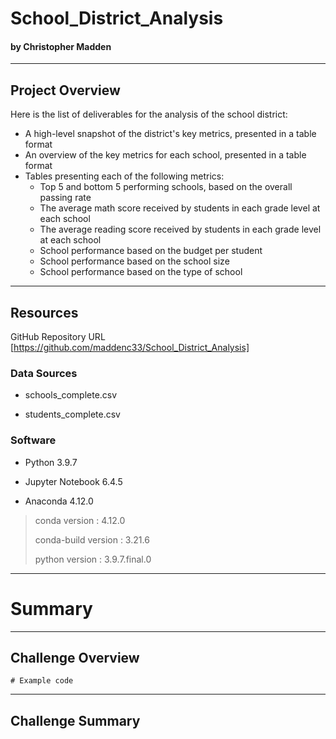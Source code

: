# School_District_Analysis
#### by Christopher Madden
---

## Project Overview
Here is the list of deliverables for the analysis of the school district: 

  - A high-level snapshot of the district's key metrics, presented in a table format
  - An overview of the key metrics for each school, presented in a table format
  - Tables presenting each of the following metrics:
    - Top 5 and bottom 5 performing schools, based on the overall passing rate
    - The average math score received by students in each grade level at each school
    - The average reading score received by students in each grade level at each school
    - School performance based on the budget per student
    - School performance based on the school size 
    - School performance based on the type of school

---

## Resources

GitHub Repository URL
[https://github.com/maddenc33/School_District_Analysis]

### Data Sources

 - schools_complete.csv

 - students_complete.csv

### Software

 - Python 3.9.7

 - Jupyter Notebook 6.4.5

 - Anaconda 4.12.0

>  conda version : 4.12.0
> 
>  conda-build version : 3.21.6
> 
>  python version : 3.9.7.final.0

---

# Summary

---

## Challenge Overview

```
# Example code
```

---

## Challenge Summary
